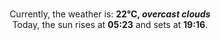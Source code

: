 <p  align="center"><br/>Currently, the weather is: <b> 22°C, <i>overcast clouds</i></b></br>Today, the sun rises at <b>05:23</b> and sets at <b>19:16</b>.</p>